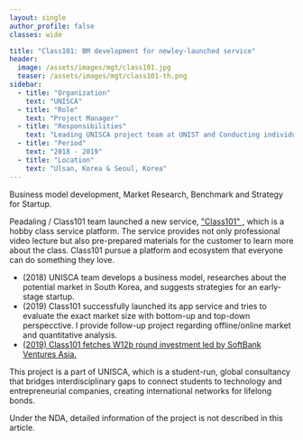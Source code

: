 ```yaml
---
layout: single
author_profile: false
classes: wide

title: "Class101: BM development for newley-launched service"
header:
  image: /assets/images/mgt/class101.jpg
  teaser: /assets/images/mgt/class101-th.png
sidebar:
  - title: "Organization"
    text: "UNISCA"
  - title: "Role"
    text: "Project Manager"
  - title: "Responsibilities"
    text: "Leading UNISCA project team at UNIST and Conducting individual follow-up project" 
  - title: "Period"
    text: "2018 - 2019"
  - title: "Location"
    text: "Ulsan, Korea & Seoul, Korea" 
---
```


Business model development, Market Research, Benchmark and Strategy for Startup. 

Peadaling / Class101 team launched a new service, <a href="https://class101.net/" class="no-uline"> "Class101" </a>, which is a hobby class service platform. The service provides not only professional video lecture but also pre-prepared materials for the customer to learn more about the class. Class101 pursue a platform and ecosystem that everyone can do something they love. 

<ul>
  <li> (2018) UNISCA team develops a business model, researches about the potential market in South Korea, and suggests strategies for an early-stage startup. </li>
  <li> (2019) Class101 successfully launched its app service and tries to evaluate the exact market size with bottom-up and top-down perspecctive. I provide follow-up project regarding offline/online market and quantitative analysis. </li>
  <li> <a href="http://www.theinvestor.co.kr/view.php?ud=20190411000771" class="no-uline"> (2019) Class101 fetches W12b round investment led by SoftBank Ventures Asia. </a> </li> 
</ul>

This project is a part of UNISCA, which is a student-run, global consultancy that bridges interdisciplinary gaps to connect students to technology and entrepreneurial companies, creating international networks for lifelong bonds. 

Under the NDA, detailed information of the project is not described in this article.